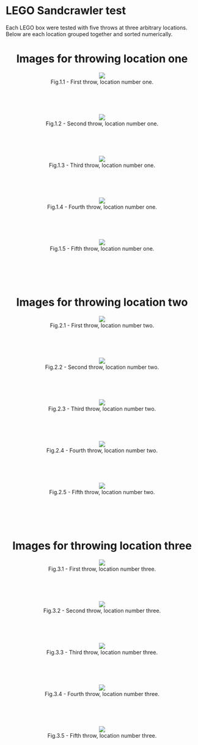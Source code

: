 <h1>LEGO Sandcrawler test</h1>
Each LEGO box were tested with five throws at three arbitrary locations.
Below are each location grouped together and sorted numerically.

<div align="center">
<h1> Images for throwing location one </h1>

<div style="padding-bottom: 25px;">
<img src="Position1/BOX_1_POS_1_1.png"/>
<br />
 <figcaption>Fig.1.1 - First throw, location number one.</figcaption>
<br /> <br /> <br />
</div>

<div style="padding-bottom: 25px;">
<img src="Position1/BOX_1_POS_1_2.png"/>
<br />
 <figcaption>Fig.1.2 - Second throw, location number one.</figcaption>
<br /> <br /> <br />
</div>

<div style="padding-bottom: 25px;">
<img src="Position1/BOX_1_POS_1_3.png"/>
<br />
 <figcaption>Fig.1.3 - Third throw, location number one.</figcaption>
<br /> <br /> <br />
</div>

<div style="padding-bottom: 25px;">
<img src="Position1/BOX_1_POS_1_4.png"/>
<br />
 <figcaption>Fig.1.4 - Fourth throw, location number one.</figcaption>
<br /> <br /> <br />
</div>

<div style="padding-bottom: 25px;">
<img src="Position1/BOX_1_POS_1_5.png"/>
<br />
 <figcaption>Fig.1.5 - Fifth throw, location number one.</figcaption>
<br /> <br /> <br />
</div>



<div align="center">

<h1> Images for throwing location two </h1>

<div style="padding-bottom: 25px;">
<img src="Position2/BOX_1_POS_2_1.png"/>
<br />
 <figcaption>Fig.2.1 - First throw, location number two.</figcaption>
<br /> <br /> <br />
</div>

<div style="padding-bottom: 25px;">
<img src="Position2/BOX_1_POS_2_2.png"/>
<br />
 <figcaption>Fig.2.2 - Second throw, location number two.</figcaption>
<br /> <br /> <br />
</div>

<div style="padding-bottom: 25px;">
<img src="Position2/BOX_1_POS_2_3.png"/>
<br />
 <figcaption>Fig.2.3 - Third throw, location number two.</figcaption>
<br /> <br /> <br />
</div>

<div style="padding-bottom: 25px;">
<img src="Position2/BOX_1_POS_2_4.png"/>
<br />
 <figcaption>Fig.2.4 - Fourth throw, location number two.</figcaption>
<br /> <br /> <br />
</div>

<div style="padding-bottom: 25px;">
<img src="Position2/BOX_1_POS_2_5.png"/>
<br />
 <figcaption>Fig.2.5 - Fifth throw, location number two.</figcaption>
<br /> <br /> <br />
</div>


<div align="center">

<h1> Images for throwing location three </h1>

<div style="padding-bottom: 25px;">
<img src="Position3/BOX_1_POS_3_1.png"/>
<br />
 <figcaption>Fig.3.1 - First throw, location number three.</figcaption>
<br /> <br /> <br />
</div>

<div style="padding-bottom: 25px;">
<img src="Position3/BOX_1_POS_3_2.png"/>
<br />
 <figcaption>Fig.3.2 - Second throw, location number three.</figcaption>
<br /> <br /> <br />
</div>

<div style="padding-bottom: 25px;">
<img src="Position3/BOX_1_POS_3_3.png"/>
<br />
 <figcaption>Fig.3.3 - Third throw, location number three.</figcaption>
<br /> <br /> <br />
</div>

<div style="padding-bottom: 25px;">
<img src="Position3/BOX_1_POS_3_4.png"/>
<br />
 <figcaption>Fig.3.4 - Fourth throw, location number three.</figcaption>
<br /> <br /> <br />
</div>

<div style="padding-bottom: 25px;">
<img src="Position3/BOX_1_POS_3_5.png"/>
<br />
 <figcaption>Fig.3.5 - Fifth throw, location number three.</figcaption>
<br /> <br /> <br />
</div>
